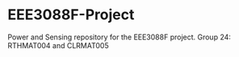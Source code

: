 # EEE3088F-Project
Power and Sensing repository for the EEE3088F project. Group 24: RTHMAT004 and CLRMAT005

